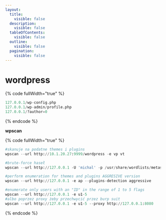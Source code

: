 ```yaml
---
layout:
  title:
    visible: false
  description:
    visible: false
  tableOfContents:
    visible: false
  outline:
    visible: false
  pagination:
    visible: false
---
```


# wordpress

{% code fullWidth="true" %}
```python
127.0.0.1/wp-config.php
127.0.0.1/wp-admin/profile.php
127.0.0.1/?author=0
```
{% endcode %}

**wpscan**

{% code fullWidth="true" %}
```python
#skanuje na podatne themes i plugins
wpscan --url http://10.1.20.27:9999/wordpress -e vp vt

#brute-force haseł
wpscan --url http://127.0.0.1 -U 'michal' -p /usr/share/wordlists/metasploit/burnett_top_1024.txt

#perform enumeration for themes and plugins AGGRESIVE version
wpscan --url http://127.0.0.1 -e ap --plugins-detection aggressive

#enumerate only users with an "ID" in the range of 1 to 5 flags
wpscan --url http://127.0.0.1 -e u1-5
#albo poprzez proxy żeby przechwycić przez burp suit
wpscan --url http://127.0.0.1 -e u1-5 --proxy http://127.0.0.1:8080
```
{% endcode %}
